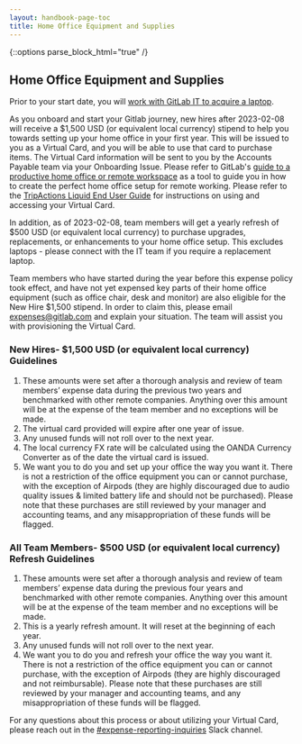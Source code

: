 ```yaml
---
layout: handbook-page-toc
title: Home Office Equipment and Supplies
---
```


{::options parse_block_html="true" /}

<link rel="stylesheet" type="text/css" href="/stylesheets/biztech.css" />

## Home Office Equipment and Supplies

Prior to your start date, you will [work with GitLab IT to acquire a laptop](https://about.gitlab.com/handbook/business-technology/team-member-enablement/onboarding-access-requests/#laptops).

As you onboard and start your Gitlab journey, new hires after 2023-02-08 will receive a $1,500 USD (or equivalent local currency) stipend to help you towards setting up your home office in your first year.  This will be issued to you as a Virtual Card, and you will be able to use that card to purchase items. The Virtual Card information will be sent to you by the Accounts Payable team via your Onboarding Issue.  Please refer to GitLab's [guide to a productive home office or remote workspace](https://about.gitlab.com/company/culture/all-remote/workspace/) as a tool to guide you in how to create the perfect home office setup for remote working. Please refer to the [TripActions Liquid End User Guide](https://about.gitlab.com/handbook/business-technology/enterprise-applications/guides/navan-expense-guide/) for instructions on using and accessing your Virtual Card.

In addition, as of 2023-02-08, team members will get a yearly refresh of $500 USD (or equivalent local currency) to purchase upgrades, replacements, or enhancements to your home office setup. This excludes laptops - please connect with the IT team if you require a replacement laptop.

Team members who have started during the year before this expense policy took effect, and have not yet expensed key parts of their home office equipment (such as office chair, desk and monitor) are also eligible for the New Hire $1,500 stipend. In order to claim this, please email expenses@gitlab.com and explain your situation. The team will assist you with provisioning the Virtual Card. 

### New Hires- $1,500 USD (or equivalent local currency) Guidelines
1. These amounts were set after a thorough analysis and review of team members’ expense data during the previous two years and benchmarked with other remote companies.  Anything over this amount will be at the expense of the team member and no exceptions will be made.
2. The virtual card provided will expire after one year of issue.  
3. Any unused funds will not roll over to the next year.
4. The local currency FX rate will be calculated using the OANDA Currency Converter as of the date the virtual card is issued.
5. We want you to do you and set up your office the way you want it.  There is not a restriction of the office equipment you can or cannot purchase, with the exception of Airpods (they are highly discouraged due to audio quality issues & limited battery life and should not be purchased).  Please note that these purchases are still reviewed by your manager and accounting teams, and any misappropriation of these funds will be flagged.

### All Team Members- $500 USD (or equivalent local currency) Refresh Guidelines
1. These amounts were set after a thorough analysis and review of team members’ expense data during the previous four years and benchmarked with other remote companies.  Anything over this amount will be at the expense of the team member and no exceptions will be made.
2. This is a yearly refresh amount.  It will reset at the beginning of each year.
3. Any unused funds will not roll over to the next year. 
4. We want you to do you and refresh your office the way you want it.  There is not a restriction of the office equipment you can or cannot purchase, with the exception of Airpods (they are highly discouraged and not reimbursable).  Please note that these purchases are still reviewed by your manager and accounting teams, and any misappropriation of these funds will be flagged.




For any questions about this process or about utilizing your Virtual Card, please reach out in the [#expense-reporting-inquiries](https://gitlab.slack.com/archives/C012ALM8P29) Slack channel.
